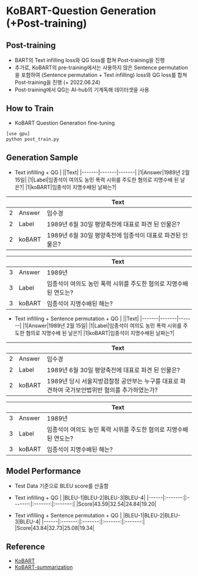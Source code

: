 # KoBART-Question Generation (+Post-training)

## Post-training
 - BART의 Text infilling loss와 QG loss를 합쳐 Post-training을 진행
 - 추가로, KoBART의 pre-training에서는 사용하지 않은 Sentence permutation을 포함하여 (Sentence permutation + Text infilling) loss와 QG loss를 합쳐 Post-training을 진행 (+ 2022.06.24)
 - Post-training에서 QG는 AI-hub의 기계독해 데이터셋을 사용

## How to Train
- KoBART Question Generation fine-tuning
```bash
[use gpu]
python post_train.py 

```


## Generation Sample
 - Text infilling + QG
| ||Text|
|-------|-------|-------|
|1|Answer|1989년 2월 15일|
|1|Label|임종석이 여의도 농민 폭력 시위를 주도한 혐의로 지명수배 된 날은?|
|1|koBART|임종석이 지명수배된 날짜는?|

| ||Text|
|-------|-------|-------|
|2|Answer|임수경|
|2|Label|1989년 6월 30일 평양축전에 대표로 파견 된 인물은?|
|2|koBART|1989년 6월 30일 평양축전에 임종석이 대표로 파견된 인물은?|

| ||Text|
|-------|-------|-------|
|3|Answer|1989년|
|3|Label|임종석이 여의도 농민 폭력 시위를 주도한 혐의로 지명수배된 연도는?|
|3|koBART|임종석이 지명수배된 해는?|


 - Text infilling + Sentence permutation + QG
| ||Text|
|-------|-------|-------|
|1|Answer|1989년 2월 15일|
|1|Label|임종석이 여의도 농민 폭력 시위를 주도한 혐의로 지명수배 된 날은?|
|1|koBART|임종석이 지명수배된 날짜는?|

| ||Text|
|-------|-------|-------|
|2|Answer|임수경|
|2|Label|1989년 6월 30일 평양축전에 대표로 파견 된 인물은?|
|2|koBART|1989년 당시 서울지방검찰청 공안부는 누구를 대표로 파견하여 국가보안법위반 혐의를 추가하였는가?|

| ||Text|
|-------|-------|-------|
|3|Answer|1989년|
|3|Label|임종석이 여의도 농민 폭력 시위를 주도한 혐의로 지명수배된 연도는?|
|3|koBART|임종석이 지명수배된 해는?|



## Model Performance
- Test Data 기준으로 BLEU score를 산출함
 
 - Text infilling + QG
| |BLEU-1|BLEU-2|BLEU-3|BLEU-4|
|------|:-------:|:-------:|:-------:|:-------:|
|Score|43.59|32.54|24.84|19.20|

 - Text infilling + Sentence permutation + QG
| |BLEU-1|BLEU-2|BLEU-3|BLEU-4|
|------|:-------:|:-------:|:-------:|:-------:|
|Score|43.84|32.73|25.08|19.34|


## Reference
- [KoBART](https://github.com/SKT-AI/KoBART)
- [KoBART-summarization](https://github.com/seujung/KoBART-summarization)
